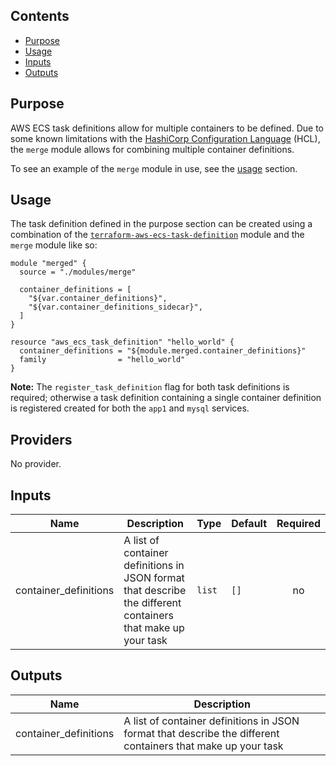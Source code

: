 ## Contents

- [Purpose](#purpose)
- [Usage](#usage)
- [Inputs](#inputs)
- [Outputs](#outputs)

## Purpose

AWS ECS task definitions allow for multiple containers to be defined. Due to some known limitations with the [HashiCorp Configuration Language](https://github.com/hashicorp/hcl) (HCL), the `merge` module allows for combining multiple container definitions. 

To see an example of the `merge` module in use, see the [usage](#usage) section.

## Usage

The task definition defined in the purpose section can be created using a combination of the [`terraform-aws-ecs-task-definition`](https://github.com/mongodb/terraform-aws-ecs-task-definition) module and the `merge` module like so:

```hcl
module "merged" {
  source = "./modules/merge"

  container_definitions = [
    "${var.container_definitions}",
    "${var.container_definitions_sidecar}",
  ]
}

resource "aws_ecs_task_definition" "hello_world" {
  container_definitions = "${module.merged.container_definitions}"
  family                = "hello_world"
}
```

**Note:** The `register_task_definition` flag for both task definitions is required; otherwise a task definition containing a single container definition is registered created for both the `app1` and `mysql` services.

<!-- BEGINNING OF PRE-COMMIT-TERRAFORM DOCS HOOK -->
## Providers

No provider.

## Inputs

| Name | Description | Type | Default | Required |
|------|-------------|------|---------|:-----:|
| container\_definitions | A list of container definitions in JSON format that describe the different containers that make up your task | `list` | `[]` | no |

## Outputs

| Name | Description |
|------|-------------|
| container\_definitions | A list of container definitions in JSON format that describe the different containers that make up your task |

<!-- END OF PRE-COMMIT-TERRAFORM DOCS HOOK -->
